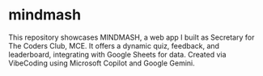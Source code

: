 # mindmash
This repository showcases MINDMASH, a web app I built as Secretary for The Coders Club, MCE. It offers a dynamic quiz, feedback, and leaderboard, integrating with Google Sheets for data. Created via VibeCoding using Microsoft Copilot and Google Gemini.
